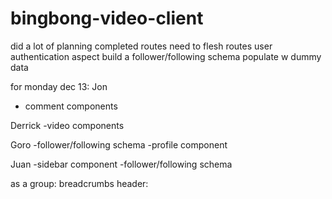 # bingbong-video-client
did a lot of planning
completed routes
    need to flesh routes
    user authentication aspect
    build a follower/following schema
    populate w dummy data

for monday dec 13:
Jon
- comment components

Derrick
-video components

Goro
-follower/following schema
-profile component


Juan
-sidebar component
-follower/following schema

as a group:
breadcrumbs header: 
